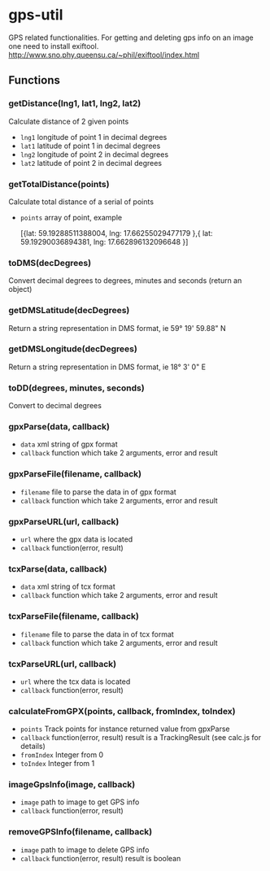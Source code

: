 gps-util
========

GPS related functionalities. For getting and deleting gps info on an image one need to install exiftool.
http://www.sno.phy.queensu.ca/~phil/exiftool/index.html

## Functions

### getDistance(lng1, lat1, lng2, lat2)

Calculate distance of 2 given points

* `lng1` longitude of point 1 in decimal degrees
* `lat1` latitude of point 1 in decimal degrees
* `lng2` longitude of point 2 in decimal degrees
* `lat2` latitude of point 2 in decimal degrees

### getTotalDistance(points)

Calculate total distance of a serial of points

* `points` array of point, example

	[{lat: 59.19288511388004,
	lng: 17.66255029477179
	},{
	lat: 59.19290036894381,
	lng: 17.662896132096648
	}]

### toDMS(decDegrees)
Convert decimal degrees to degrees, minutes and seconds (return an object)

### getDMSLatitude(decDegrees)
Return a string representation in DMS format, ie 59° 19' 59.88" N

### getDMSLongitude(decDegrees)
Return a string representation in DMS format, ie 18° 3' 0" E

### toDD(degrees, minutes, seconds)
Convert to decimal degrees

### gpxParse(data, callback)
* `data` xml string of gpx format
* `callback` function which take 2 arguments, error and result

### gpxParseFile(filename, callback)
* `filename` file to parse the data in of gpx format
* `callback` function which take 2 arguments, error and result

### gpxParseURL(url, callback)
* `url` where the gpx data is located
* `callback` function(error, result)

### tcxParse(data, callback)
* `data` xml string of tcx format
* `callback` function which take 2 arguments, error and result

### tcxParseFile(filename, callback)
* `filename` file to parse the data in of tcx format
* `callback` function which take 2 arguments, error and result

### tcxParseURL(url, callback)
* `url` where the tcx data is located
* `callback` function(error, result)

### calculateFromGPX(points, callback, fromIndex, toIndex)
* `points` Track points for instance returned value from gpxParse
* `callback` function(error, result) result is a TrackingResult (see calc.js for details)
* `fromIndex` Integer from 0
* `toIndex` Integer from 1

### imageGpsInfo(image, callback)
* `image` path to image to get GPS info
* `callback` function(error, result)

### removeGPSInfo(filename, callback)
* `image` path to image to delete GPS info
* `callback` function(error, result) result is boolean
